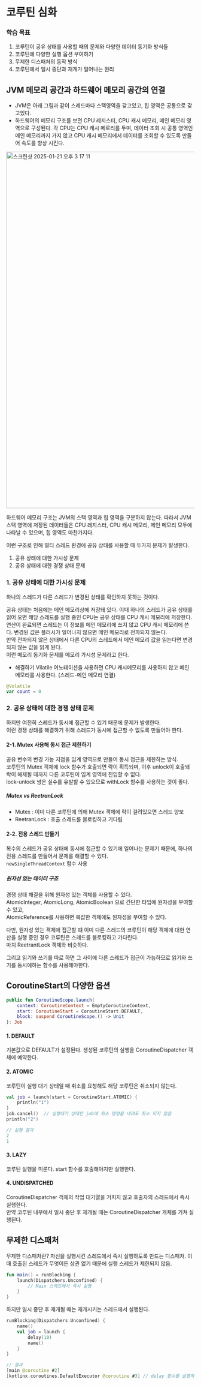# 코루틴 심화

### 학습 목표

1. 코루틴이 공유 상태를 사용할 때의 문제와 다양한 데이터 동기화 방식들
2. 코루틴에 다양한 실행 옵션 부여하기
3. 무제한 디스패처의 동작 방식
4. 코루틴에서 일시 중단과 재개가 일어나는 원리

## JVM 메모리 공간과 하드웨어 메모리 공간의 연결

- JVM은 아래 그림과 같이 스레드마다 스택영역을 갖고있고, 힙 영역은 공통으로 갖고있다.
- 하드웨어의 메모리 구조를 보면 CPU 레지스터, CPU 캐시 메모리, 메인 메모리 영역으로 구성된다. 각 CPU는 CPU 캐시 메로리를 두며, 데이터 조회 시 공통 영역인 메인 메모리까지 가지 않고 CPU 캐시
  메모리에서 데이터를 조회할 수 있도록 만들어 속도를 향상 시킨다.

<img width="951" alt="스크린샷 2025-01-21 오후 3 17 11" src="https://github.com/user-attachments/assets/feb9b74a-ca9e-4979-8803-0560fb8ac5e7" />

하드웨어 메모리 구조는 JVM의 스택 영역과 힙 영역을 구분하지 않는다. 따라서 JVM 스택 영역에 저장된 데이터들은 CPU 레지스터, CPU 캐시 메모리, 메인 메모리 모두에 나타날 수 있으며, 힙 영역도
마찬가지다.

이런 구조로 인해 멀티 스레드 환경에 공유 상태를 사용할 때 두가지 문제가 발생한다.

1. 공유 상태에 대한 가시성 문제
2. 공유 상태에 대한 경쟁 상태 문제

### 1. 공유 상태에 대한 가시성 문제

하나의 스레드가 다른 스레드가 변경된 상태를 확인하지 못하는 것이다.

공유 상태는 처음에는 메인 메모리상에 저장돼 있다. 이때 하나의 스레드가 공유 상태를 읽어 오면 해당 스레드를 실행 중인 CPU는 공유 상태를 CPU 캐시 메모리에 저장한다.    
연산이 완료되면 스레드는 이 정보를 메인 메모리에 쓰지 않고 CPU 캐시 메모리에 쓴다. 변경된 값은 플러시가 일어나지 않으면 메인 메모리로 전파되지 않는다.   
만약 전파되지 않은 상태에서 다른 CPU의 스레드에서 메인 메모리 값을 읽는다면 변경되지 않는 값을 읽게 된다.  
이런 메모리 동기화 문제를 메모리 가시성 문제라고 한다.

- 해결하기
  Vilatile 어노테이션을 사용하면 CPU 캐시메모리를 사용하지 않고 메인 메모리를 사용한다. (스레드-메인 메모리 연결)

```kotlin
@Volatile
var count = 0
```

### 2. 공유 상태에 대한 경쟁 상태 문제

하지만 여전히 스레드가 동시에 접근할 수 있기 때문에 문제가 발생한다.  
이런 경쟁 상태를 해결하기 위해 스레드가 동시에 접근할 수 없도록 만들어야 한다.

#### 2-1. Mutex 사용해 동시 접근 제한하기

공유 변수의 변경 가능 지점을 임계 영역으로 만들어 동시 접근을 제한하는 방식.  
코루틴의 Mutex 객체에 lock 함수가 호출되면 락이 획득되며, 이후 unlock이 호출돼 락이 해제될 때까지 다른 코루틴이 임계 영역에 진입할 수 없다.  
lock-unlock 쌍은 실수를 유발할 수 있으므로 withLock 함수를 사용하는 것이 좋다.

##### Mutex vs ReetranLock

- Mutex : 이미 다른 코루틴에 의해 Mutex 객체에 락이 걸려있으면 스레드 양보
- ReetranLock : 호출 스레드를 블로킹하고 기다림

#### 2-2. 전용 스레드 만들기

복수의 스레드가 공유 상태에 동시에 접근할 수 있기에 일어나는 문제기 때문에, 하나의 전용 스레드를 만들어서 문제를 해결할 수 있다.  
`newSingleThreadContext` 함수 사용

##### 원자성 있는 데이터 구조

경쟁 상태 해결을 위해 원자성 있는 객체를 사용할 수 있다.  
AtomicInteger, AtomicLong, AtomicBoolean 으로 간단한 타입에 원자성을 부여할 수 있고,  
AtomicReference를 사용하면 복잡한 객체에도 원자성을 부여할 수 있다.

다만, 원자성 있는 객체에 접근할 떄 이미 다른 스레드의 코루틴이 해당 객체에 대한 연산을 실행 중인 경우 코루틴은 스레드를 블로킹하고 기다린다.  
마치 ReetrantLock 객체와 비슷하다.

그리고 읽기와 쓰기를 따로 하면 그 사이에 다른 스레드가 접근이 가능하므로 읽기와 쓰기를 동시에하는 함수를 사용해야한다.

## CoroutineStart의 다양한 옵션

```kotlin
public fun CoroutineScope.launch(
    context: CoroutineContext = EmptyCoroutineContext,
    start: CoroutineStart = CoroutineStart.DEFAULT,
    block: suspend CoroutineScope.() -> Unit
): Job
```

#### 1. DEFAULT

기본값으로 DEFAULT가 설정된다. 생성된 코루틴의 실행을 CoroutineDispatcher 객체에 예약한다.

#### 2. ATOMIC

코루틴이 실행 대기 상태일 때 취소를 요청해도 해당 코루틴은 취소되지 않는다.

```kotlin
val job = launch(start = CoroutineStart.ATOMIC) {
    println("1")
}
job.cancel()  // 실행대기 상태인 job에 취소 명령을 내려도 취소 되지 않음
println("2")

// 실행 결과
2
1
```

#### 3. LAZY

코루틴 실행을 미룬다. start 함수를 호출해야지만 실행한다.

#### 4. UNDISPATCHED

CoroutineDispatcher 객체의 작업 대기열을 거치지 않고 호출자의 스레드에서 즉시 실행한다.      
만약 코루틴 내부에서 일시 중단 후 재개될 때는 CoroutineDispatcher 개체를 거쳐 실행된다.

## 무제한 디스패처

무제한 디스패처란? 자신을 실행시킨 스레드에서 즉시 실행하도록 만드는 디스패처. 이 때 호출된 스레드가 무엇이든 상관 없기 때문에 실행 스레드가 제한되지 않음.

```kotlin
fun main() = runBlocking {
    launch(Dispatchers.Unconfined) {
        // Main 스레드에서 즉시 실행
    }
}
```

하지만 일시 중단 후 재개될 때는 재개시키는 스레드에서 실행된다.

```kotlin
runBlocking(Dispatchers.Unconfined) {
    name()
    val job = launch {
        delay(10)
        name()
    }
}
```

```kotlin
// 결과
[main @coroutine #2]
[kotlinx.coroutines.DefaultExecutor @coroutine #3] // delay 함수를 실행하는 스레드
```

